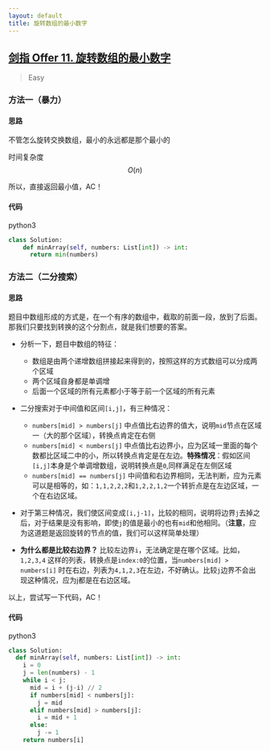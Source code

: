 ```yaml
---
layout: default
title: 旋转数组的最小数字
---
```


## [剑指 Offer 11\. 旋转数组的最小数字](https://leetcode-cn.com/problems/xuan-zhuan-shu-zu-de-zui-xiao-shu-zi-lcof/)

> Easy

### 方法一（暴力）
#### 思路

不管怎么旋转交换数组，最小的永远都是那个最小的

时间复杂度$$O(n)$$

所以，直接返回最小值，AC！

#### 代码
python3
```python
class Solution:
    def minArray(self, numbers: List[int]) -> int:
      return min(numbers)
```

### 方法二（二分搜索）
#### 思路

题目中数组形成的方式是，在一个有序的数组中，截取的前面一段，放到了后面。那我们只要找到转换的这个分割点，就是我们想要的答案。

* 分析一下，题目中数组的特征：
    * 数组是由两个递增数组拼接起来得到的，按照这样的方式数组可以分成两个区域
    * 两个区域自身都是单调增
    * 后面一个区域的所有元素都小于等于前一个区域的所有元素

* 二分搜索对于中间值和区间`[i,j]`，有三种情况：
    * `numbers[mid] > numbers[j]` 中点值比右边界的值大，说明`mid`节点在区域一（大的那个区域），转换点肯定在右侧
    * `numbers[mid] < numbers[j]` 中点值比右边界小，应为区域一里面的每个数都比区域二中的小，所以转换点肯定是在左边。**特殊情况**：假如区间`[i,j]`本身是个单调增数组，说明转换点是`0`,同样满足在左侧区域
    * `numbers[mid] == numbers[j]` 中间值和右边界相同，无法判断，应为元素可以是相等的，如：`1,1,2,2,2`和`1,2,2,1,2`一个转折点是在左边区域，一个在右边区域。
* 对于第三种情况，我们使区间变成`[i,j-1]`，比较的相同，说明将边界`j`去掉之后，对于结果是没有影响，即使`j`的值是最小的也有`mid`和他相同。（**注意**，应为这道题是返回旋转的节点的值，我们可以这样简单处理）
* **为什么都是比较右边界？** 比较左边界`i`，无法确定是在哪个区域。比如，`1,2,3,4` 这样的列表，转换点是`index:0`的位置，当`numbers[mid] > numbers[i]` 时在右边，列表为`4,1,2,3`在左边，不好确认。比较`j`边界不会出现这种情况，应为j都是在右边区域。

以上，尝试写一下代码，AC！

#### 代码
python3
```python
class Solution:
  def minArray(self, numbers: List[int]) -> int:
    i = 0
    j = len(numbers) - 1
    while i < j:
      mid = i + (j-i) // 2 
      if numbers[mid] < numbers[j]:
        j = mid
      elif numbers[mid] > numbers[j]:
        i = mid + 1
      else:
        j -= 1
    return numbers[i]
```
